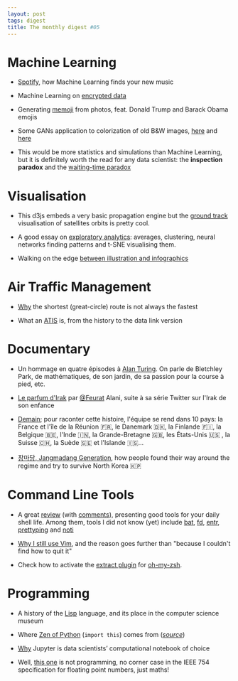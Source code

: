 ```yaml
---
layout: post
tags: digest
title: The monthly digest #05
---
```


# Machine Learning

- [Spotify](https://medium.com/s/story/spotifys-discover-weekly-how-machine-learning-finds-your-new-music-19a41ab76efe), how Machine Learning finds your new music

- Machine Learning on [encrypted
  data](https://www.oreilly.com/ideas/machine-learning-on-encrypted-data)

- Generating [memoji](https://patniemeyer.github.io/2018/10/29/generating-memoji-from-photos.html) from photos, feat. Donald Trump and Barack Obama emojis

- Some GANs application to colorization of old B&W images,
  [here](https://github.com/richzhang/colorization) and
  [here](https://github.com/jantic/DeOldify)

- This would be more statistics and simulations than Machine Learning, but it is
  definitely worth the read for any data scientist: the **inspection paradox** and
  the [waiting-time
  paradox](http://jakevdp.github.io/blog/2018/09/13/waiting-time-paradox/)

# Visualisation


- This d3js embeds a very basic propagation engine but the [ground
  track](https://beta.observablehq.com/@jake-low/satellite-ground-track-visualizer)
  visualisation of satellites orbits is pretty cool.

- A good essay on [exploratory
  analytics](https://medium.com/@enjalot/machine-learning-for-visualization-927a9dff1cab):
  averages, clustering, neural networks finding patterns and t-SNE visualising
  them.

- Walking on the edge [between illustration and
  infographics](https://blogs.scientificamerican.com/sa-visual/visualizing-science-illustration-and-beyond/)


# Air Traffic Management

- [Why](https://www.flightradar24.com/blog/winter-winds-how-singapore-airlines-new-worlds-longest-flight-is-saving-time-and-fuel-by-flying-farther/) the shortest (great-circle) route is not always the fastest

- What an [ATIS](https://aerosavvy.com/atis/) is, from the history to the data link version

# Documentary

- Un hommage en quatre épisodes à [Alan Turing](https://www.franceculture.fr/emissions/grande-traversee-lenigmatique-alan-turing/saison-02-07-2018-26-08-2018). On parle de Bletchley Park, de mathématiques, de son jardin, de sa passion pour la course à pied, etc.

- [Le parfum d'Irak](https://www.arte.tv/fr/videos/RC-016527/le-parfum-d-irak/)
  par [@Feurat](https://twitter.com/Feurat) Alani, suite à sa série Twitter sur
  l'Irak de son enfance

- [Demain](https://www.demain-lefilm.com/); pour raconter cette histoire,
  l'équipe se rend dans 10 pays: la France et l'île de la Réunion  🇫🇷, le
  Danemark 🇩🇰, la Finlande 🇫🇮, la Belgique 🇧🇪, l'Inde 🇮🇳, la
  Grande-Bretagne 🇬🇧, les États-Unis  🇺🇸 , la Suisse 🇨🇭, la Suède 🇸🇪 et
  l'Islande 🇮🇸...

- [장마당, Jangmadang Generation](https://www.washingtonpost.com/news/worldviews/wp/2017/12/15/the-jangmadang-generation-new-film-shows-how-millennials-are-changing-north-korea/), how people found their way around the regime and try to survive North Korea 🇰🇵


# Command Line Tools

- A great [review](https://remysharp.com/2018/08/23/cli-improved) (with
  [comments](https://news.ycombinator.com/item?id=17874718)), presenting good
  tools for your daily shell life. Among them, tools I did not know (yet)
  include [bat](https://github.com/sharkdp/bat),
  [fd](https://github.com/sharkdp/fd),
  [entr](http://www.entrproject.org/),
  [prettyping](https://github.com/denilsonsa/prettyping) and
  [noti](https://github.com/variadico/noti)

- [Why I still use
  Vim](https://medium.com/commitlog/why-i-still-use-vim-67afd76b4db6), and the
  reason goes further than "because I couldn't find how to quit it"

- Check how to activate the [extract plugin](https://github.com/robbyrussell/oh-my-zsh/tree/master/plugins/extract) for [oh-my-zsh](https://github.com/robbyrussell/oh-my-zsh).

# Programming

- A history of the [Lisp](https://twobithistory.org/2018/10/14/lisp.html)
  language, and its place in the computer science museum

- Where [Zen of
  Python](https://mail.python.org/pipermail/python-list/1999-June/001951.html)
  (`import this`) comes from
  ([*source*](https://twitter.com/gvanrossum/status/1006275582227767297))

- [Why](https://www.nature.com/articles/d41586-018-07196-1) Jupyter is data scientists’ computational notebook of choice

- Well, [this one](https://www.futilitycloset.com/2018/02/02/breakdown-2/) is
  not programming, no corner case in the IEEE 754 specification for floating
  point numbers, just maths!





